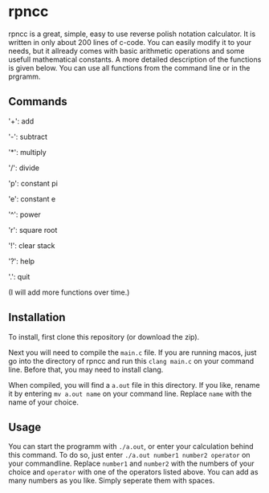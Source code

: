 # rpncc
rpncc is a great, simple, easy to use reverse polish notation calculator. It is written in only about 200 lines of c-code.
You can easily modify it to your needs, but it allready comes with basic arithmetic operations and some usefull mathematical constants.
A more detailed description of the functions is given below. You can use all functions from the command line or in the prgramm.

## Commands
'+':	add

'-':	subtract

'*':	multiply

'/':	divide

'p':	constant pi

'e':	constant e

'^':	power

'r':	square root

'!':	clear stack

'?':	help

'.':	quit

(I will add more functions over time.)

## Installation
To install, first clone this repository (or download the zip).

Next you will need to compile the `main.c` file.
If you are running macos, just go into the directory of rpncc and run this `clang main.c` on your command line.
Before that, you may need to install clang.

When compiled, you will find a `a.out` file in this directory.
If you like, rename it by entering `mv a.out name` on your command line. Replace `name` with the name of your choice.

## Usage
You can start the programm with `./a.out`, or enter your calculation behind this command.
To do so, just enter `./a.out number1 number2 operator` on your commandline. Replace `number1` and `number2` with the numbers of your choice
and `operator` with one of the operators listed above. You can add as many numbers as you like. Simply seperate them with spaces.
